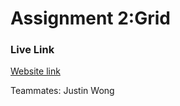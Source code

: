 # Assignment 2:Grid

### Live Link
[Website link](https://justinw21.github.io/assignment-2/)

Teammates:
Justin Wong